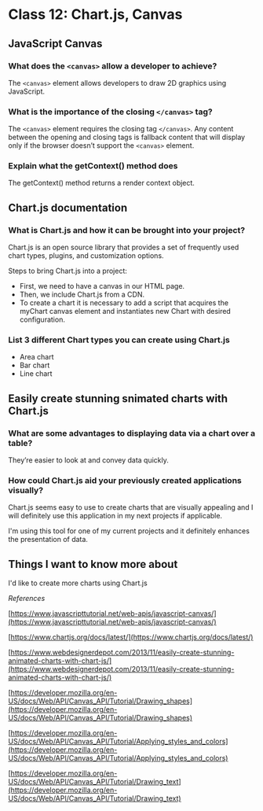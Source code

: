 # Class 12: Chart.js, Canvas

## JavaScript Canvas

### What does the `<canvas>` allow a developer to achieve?

The `<canvas>` element allows developers to draw 2D graphics using JavaScript.

### What is the importance of the closing `</canvas>` tag?

The `<canvas>` element requires the closing tag `</canvas>`. Any content between the opening and closing tags is fallback content that will display only if the browser doesn’t support the `<canvas>` element.

### Explain what the getContext() method does

The getContext() method  returns a render context object.

## Chart.js documentation

### What is Chart.js and how it can be brought into your project?

Chart.js is an open source library that provides a set of frequently used chart types, plugins, and customization options.

Steps to bring Chart.js into a project:

- First, we need to have a canvas in our HTML page.
- Then, we include Chart.js from a CDN.
- To create a chart it is necessary to add a script that acquires the myChart canvas element and instantiates new Chart with desired configuration.

### List 3 different Chart types you can create using Chart.js

- Area chart
- Bar chart
- Line chart

## Easily create stunning snimated charts with Chart.js

### What are some advantages to displaying data via a chart over a table?

They’re easier to look at and convey data quickly.

### How could Chart.js aid your previously created applications visually?

Chart.js seems easy to use to create charts that are visually appealing and I will definitely use this application in my next projects if applicable.

I'm using this tool for one of my current projects and it definitely enhances the presentation of data.

## Things I want to know more about

I'd like to create more charts using Chart.js

*References*

[https://www.javascripttutorial.net/web-apis/javascript-canvas/](https://www.javascripttutorial.net/web-apis/javascript-canvas/)

[https://www.chartjs.org/docs/latest/](https://www.chartjs.org/docs/latest/)

[https://www.webdesignerdepot.com/2013/11/easily-create-stunning-animated-charts-with-chart-js/](https://www.webdesignerdepot.com/2013/11/easily-create-stunning-animated-charts-with-chart-js/)

[https://developer.mozilla.org/en-US/docs/Web/API/Canvas_API/Tutorial/Drawing_shapes](https://developer.mozilla.org/en-US/docs/Web/API/Canvas_API/Tutorial/Drawing_shapes)

[https://developer.mozilla.org/en-US/docs/Web/API/Canvas_API/Tutorial/Applying_styles_and_colors](https://developer.mozilla.org/en-US/docs/Web/API/Canvas_API/Tutorial/Applying_styles_and_colors)

[https://developer.mozilla.org/en-US/docs/Web/API/Canvas_API/Tutorial/Drawing_text](https://developer.mozilla.org/en-US/docs/Web/API/Canvas_API/Tutorial/Drawing_text)
